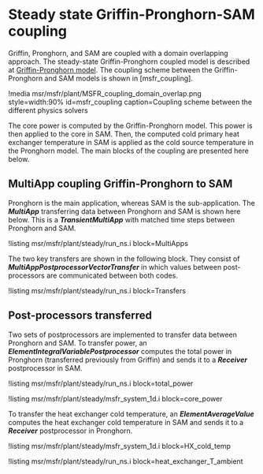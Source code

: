 # Steady state Griffin-Pronghorn-SAM coupling

Griffin, Pronghorn, and SAM are coupled with a domain overlapping approach. 
The steady-state Griffin-Pronghorn coupled model is described at [Griffin-Pronghorn model](msfr/griffin_pgh_model.md).
The coupling scheme between the Griffin-Pronghorn and SAM models is shown in [msfr_coupling].

!media msr/msfr/plant/MSFR_coupling_domain_overlap.png
       style=width:90%
       id=msfr_coupling
       caption=Coupling scheme between the different physics solvers

The core power is computed by the Griffin-Pronghorn model.
This power is then applied to the core in SAM.
Then, the computed cold primary heat exchanger temperature in SAM is applied as the cold source temperature in the Pronghorn model.
The main blocks of the coupling are presented here below.

## MultiApp coupling Griffin-Pronghorn to SAM

Pronghorn is the main application, whereas SAM is the sub-application.
The ***MultiApp*** transferring data between Pronghorn and SAM is shown here below.
This is a ***TransientMultiApp*** with matched time steps between Pronghorn and SAM.

!listing msr/msfr/plant/steady/run_ns.i block=MultiApps


The two key transfers are shown in the following block.
They consist of ***MultiAppPostprocessorVectorTransfer*** in which values between
post-processors are communicated between both codes.

!listing msr/msfr/plant/steady/run_ns.i block=Transfers

## Post-processors transferred

Two sets of postprocessors are implemented to transfer data between Pronghorn and SAM.
To transfer power, an ***ElementIntegralVariablePostprocessor*** computes the total power
in Pronghorn (transferred previously from Griffin) and sends it to a ***Receiver*** postprocessor in SAM.

!listing msr/msfr/plant/steady/run_ns.i block=total_power

!listing msr/msfr/plant/steady/msfr_system_1d.i block=core_power


To transfer the heat exchanger cold temperature, an ***ElementAverageValue*** computes the heat exchanger cold temperature in SAM and sends it to a ***Receiver*** postprocessor in Pronghorn.

!listing msr/msfr/plant/steady/msfr_system_1d.i block=HX_cold_temp

!listing msr/msfr/plant/steady/run_ns.i block=heat_exchanger_T_ambient


